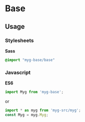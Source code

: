 # Base

## Usage

### Stylesheets

**Sass**

```sass
@import "myg-base/base"
```

### Javascript

**ES6**

```js
import Myg from 'myg-base';
```

or

```js
import * as myg from 'myg-src/myg';
const Myg = myg.Myg;
```

